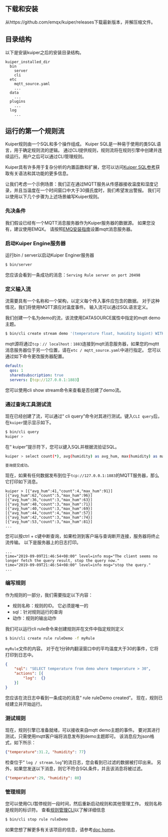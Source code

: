 

## 下载和安装

从https://github.com/emqx/kuiper/releases下载最新版本，并解压缩文件。

## 目录结构 

以下是安装kuiper之后的安装目录结构。

```
kuiper_installed_dir
  bin
    server
    cli
  etc
    mqtt_source.yaml
    ...
  data
    ...
  plugins
    ...
  log
    ...
```

## 运行的第一个规则流

Kuiper规则由一个SQL和多个操作组成。 Kuiper SQL是一种易于使用的类SQL语言，用于确定规则流的逻辑。 通过CLI提供规则，规则流将在规则引擎中创建并连续运行。用户之后可以通过CLI管理规则。

Kuiper具有许多用于复杂分析的内置函数和扩展，您可以访问[Kuiper SQL参考]()获取有关语法和其功能的更多信息。

让我们考虑一个示例场景：我们正在通过MQTT服务从传感器接收温度和湿度记录，并且当温度在一个时间窗口中大于30摄氏度时，我们希望发出警报。 我们可以使用以下几个步骤为上述场景编写Kuiper规则。

### 先决条件

我们假设已经有一个MQTT消息服务器作为Kuiper服务器的数据源。 如果您没有，建议使用EMQX。 请按照[EMQ安装指南](https://docs.emqx.io/broker/v3/en/install.html)设置mqtt消息服务器。

### 启动Kuiper Engine服务器

运行bin / server以启动Kuiper Enginer服务器
```sh
$ bin/server
```
 您应该会看到一条成功的消息：`Serving Rule server on port 20498`

### 定义输入流

流需要具有一个名称和一个架构，以定义每个传入事件应包含的数据。 对于这种情况，我们将使用MQTT源应对温度事件。 输入流可以通过SQL语言定义。

我们创建一个名为demo的流，该流使用DATASOURCE属性中指定的mqtt demo主题。
```sh
$ bin/cli create stream demo '(temperature float, humidity bigint) WITH (FORMAT="JSON", DATASOURCE="demo")'
```
mqtt源将通过`tcp：// localhost：1883`连接到mqtt消息服务器，如果您的mqttt消息服务器位于另一个位置，请在`etc / mqtt_source.yaml`中进行指定。 您可以通过如下命令更改服务器配置。

```yaml
default:
  qos: 1
  sharedsubscription: true
  servers: [tcp://127.0.0.1:1883]
```

您可以使用cli show stream命令来查看是否创建了demo流。

### 通过查询工具测试流

现在已经创建了流，可以通过“ cli query”命令对其进行测试。键入``CLI query``后，在``kuiper``提示显示如下。

```sh
$ bin/cli query
kuiper > 
```

在“ kuiper”提示符下，您可以键入SQL并根据流验证SQL。

```sh
kuiper > select count(*), avg(humidity) as avg_hum, max(humidity) as max_hum from demo where temperature > 30 group by TUMBLINGWINDOW(ss, 5);

查询提交成功。
```

现在，如果有任何数据发布到位于``tcp://127.0.0.1:1883``的MQTT服务器，那么它打印如下消息。

```
kuiper > [{"avg_hum":41,"count":4,"max_hum":91}]
[{"avg_hum":62,"count":5,"max_hum":96}]
[{"avg_hum":36,"count":3,"max_hum":63}]
[{"avg_hum":48,"count":3,"max_hum":71}]
[{"avg_hum":40,"count":3,"max_hum":69}]
[{"avg_hum":44,"count":4,"max_hum":57}]
[{"avg_hum":42,"count":3,"max_hum":74}]
[{"avg_hum":53,"count":3,"max_hum":81}]
...
```

您可以按ctrl + c键中断查询，如果检测到客户端与查询断开连接，服务器将终止流传输。 以下是服务器上的日志打印。

```
...
time="2019-09-09T21:46:54+08:00" level=info msg="The client seems no longer fetch the query result, stop the query now."
time="2019-09-09T21:46:54+08:00" level=info msg="stop the query."
...
```

### 编写规则

作为规则的一部分，我们需要指定以下内容：
* 规则名称：规则的ID。 它必须是唯一的
* sql：针对规则运行的查询
* 动作：规则的输出动作

我们可以运行cli rule命令来创建规则并在文件中指定规则定义

```sh
$ bin/cli create rule ruleDemo -f myRule
```
`myRule`文件的内容。 对于在1分钟内翻滚窗口中的平均温度大于30的事件，它将打印到日志中。

```json
{
    "sql": "SELECT temperature from demo where temperature > 30",
    "actions": [{
        "log":  {}
    }]
}
```
您应该在流日志中看到一条成功的消息“ rule ruleDemo created”。 现在，规则已经建立并开始运行。

### 测试规则
现在，规则引擎已准备就绪，可以接收来自mqtt demo主题的事件。 要对其进行测试，只需使用mqtt客户端将消息发布到demo主题即可。 该消息应为json格式，如下所示：

```json
{"temperature":31.2, "humidity": 77}
```

检查位于“ `log / stream.log`”的流日志，您会看到已过滤的数据被打印出来。 另外，如果您发送以下消息，则它不符合SQL条件，并且该消息将被过滤。

```json
{"temperature":29, "humidity": 80}
```

### 管理规则
您可以使用CLI暂停规则一段时间，然后重新启动规则和其他管理工作。 规则名称是规则的标识符。 查看[规则管理CLI]()以了解详细信息

```sh
$ bin/cli stop rule ruleDemo
```



如果您想了解更多有关该项目的信息，请参考[doc home]()。
